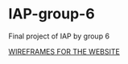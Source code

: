# IAP-group-6
Final project of IAP by group 6

 [WIREFRAMES FOR THE WEBSITE](https://www.figma.com/file/ER9ReamOB9LxnqgyHs6DEo/E-learning-Index-page?node-id=0%3A1&t=Fwc19NqBLxj8Zmgo-0)
